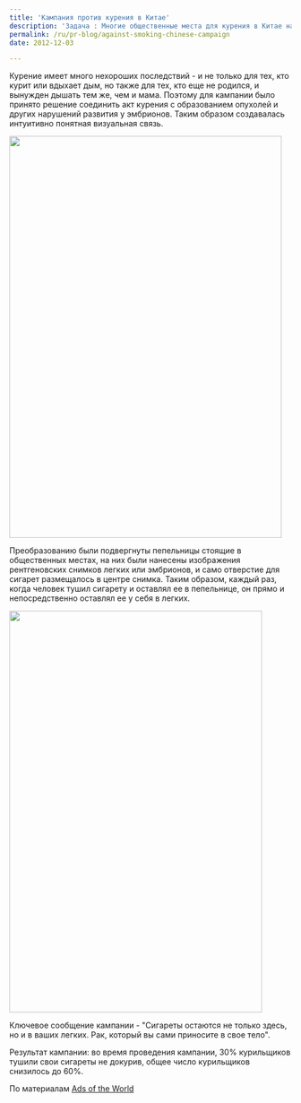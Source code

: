 ```yaml
---
title: 'Кампания против курения в Китае'
description: 'Задача : Многие общественные места для курения в Китае находятся в крупных коммерческих центрах, поэтому нужно предупреждать всех, кто собирается в этих местах, о вреде не только активного, но и пассивного курения.'
permalink: /ru/pr-blog/against-smoking-chinese-campaign
date: 2012-12-03

---
```


Курение имеет много нехороших последствий - и  не только для тех, кто курит или вдыхает дым, но также для тех, кто еще не родился, и вынужден дышать тем же, чем и мама. Поэтому для кампании было принято решение соединить акт курения с образованием опухолей и других нарушений развития у эмбрионов. Таким образом создавалась интуитивно понятная визуальная связь.

<img src="{{ site.assets }}/upload/china1.jpg" alt="" class="post__img" width="486" height="717">

Преобразованию были подвергнуты пепельницы стоящие в общественных местах, на них были нанесены изображения рентгеновских снимков легких или эмбрионов, и само отверстие для сигарет размещалось в центре снимка. Таким образом, каждый раз, когда человек тушил сигарету и оставлял ее в пепельнице, он прямо и непосредственно оставлял ее у себя в легких.

<img src="{{ site.assets }}/upload/china2.jpg" alt="" class="post__img" width="451" height="717">

Ключевое сообщение кампании - "Сигареты остаются не только здесь, но и в ваших легких. Рак, который вы сами приносите в свое тело".

Результат кампании: во время проведения кампании, 30% курильщиков тушили свои сигареты не докурив, общее число курильщиков снизилось до 60%.

По материалам <a href="https://adsoftheworld.com/media/ambient/china_environmental_protection_foundation_no_smoking_baby?size=original">Ads of the World </a>

